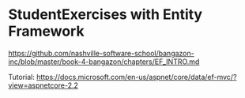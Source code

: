 # StudentExercises with Entity Framework

https://github.com/nashville-software-school/bangazon-inc/blob/master/book-4-bangazon/chapters/EF_INTRO.md

Tutorial: https://docs.microsoft.com/en-us/aspnet/core/data/ef-mvc/?view=aspnetcore-2.2
